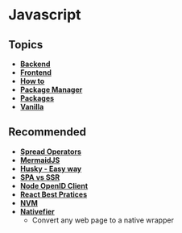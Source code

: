 # Javascript

## Topics

* ****[**Backend**](backend/)****
* ****[**Frontend**](frontend/)****
* ****[**How to**](how-to.md)****
* ****[**Package Manager**](package-manager/)****
* ****[**Packages**](packages.md)****
* ****[**Vanilla**](vanilla.md)****

## Recommended

* ****[**Spread Operators**](https://developer.mozilla.org/pt-BR/docs/Web/JavaScript/Reference/Operators/Spread\_operator)****
* ****[**MermaidJS**](https://mermaid-js.github.io)****
* ****[**Husky - Easy way**](https://willianjusten.com.br/trabalhando-com-git-hooks-de-forma-facil/)****
* ****[**SPA vs SSR**](https://www.treinaweb.com.br/blog/spa-e-ssr-quais-as-diferencas/)****
* ****[**Node OpenID Client**](https://github.com/panva/node-openid-client)****
* ****[**React Best Pratices**](https://www.sitepoint.com/react-with-typescript-best-practices/)****
* ****[**NVM**](https://github.com/nvm-sh/nvm)****
* ****[**Nativefier**](https://github.com/nativefier/nativefier)****
  * Convert any web page to a native wrapper

